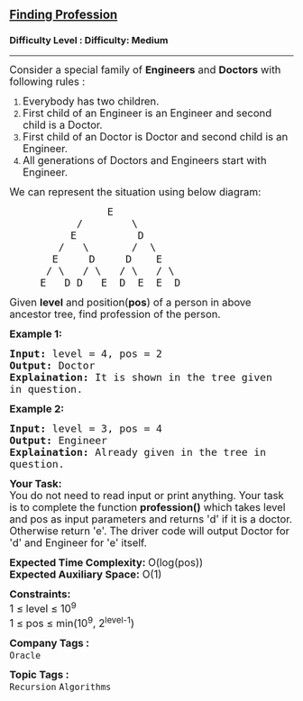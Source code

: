 <h2><a href="https://www.geeksforgeeks.org/problems/finding-profession3834/1?page=3&category=Recursion,Backtracking&sortBy=difficulty">Finding Profession</a></h2><h3>Difficulty Level : Difficulty: Medium</h3><hr><div class="problems_problem_content__Xm_eO"><p><span style="font-size: 18px;">Consider a special family of <strong>Engineers</strong> and <strong>Doctors</strong> with following rules :</span></p>
<ol>
<li><span style="font-size: 18px;">Everybody has two children.</span></li>
<li><span style="font-size: 18px;">First child of an Engineer is an Engineer and second child is a Doctor.</span></li>
<li><span style="font-size: 18px;">First child of an Doctor is Doctor and second child is an Engineer.</span></li>
<li><span style="font-size: 18px;">All generations of Doctors and Engineers start with Engineer.</span></li>
</ol>
<p><span style="font-size: 18px;">We can represent the situation using below diagram:</span></p>
<pre><span style="font-size: 18px;">                E
           /        \
          E          D
        /   \       /  \
       E     D     D    E
      / \   / \   / \   / \
     E   D D   E  D  E  E  D
</span></pre>
<p><span style="font-size: 18px;">Given <strong>level</strong> and position(<strong>pos</strong>) of a person in above ancestor tree, find profession of the person.</span></p>
<p><strong><span style="font-size: 18px;">Example 1:</span></strong></p>
<pre><span style="font-size: 18px;"><strong>Input:</strong> level = 4, pos = 2
<strong>Output:</strong> Doctor
<strong>Explaination:</strong> It is shown in the tree given 
in question.</span></pre>
<p><strong><span style="font-size: 18px;">Example 2:</span></strong></p>
<pre><span style="font-size: 18px;"><strong>Input:</strong> level = 3, pos = 4
<strong>Output:</strong> Engineer
<strong>Explaination:</strong> Already given in the tree in 
question.</span></pre>
<p><span style="font-size: 18px;"><strong>Your Task:</strong><br>You do not need to read input or print anything. Your task is to complete the function <strong>profession()</strong> which takes level and pos as input parameters and returns 'd' if it is a doctor. Otherwise return 'e'. The driver code will output Doctor for 'd' and Engineer for 'e' itself.</span></p>
<p><span style="font-size: 18px;"><strong>Expected Time Complexity: </strong>O(log(pos))<br><strong>Expected Auxiliary Space:</strong> O(1)</span></p>
<p><span style="font-size: 18px;"><strong>Constraints:</strong><br>1 ≤ level ≤ 10<sup>9</sup><br>1 ≤ pos ≤ min(10<sup>9</sup>, 2<sup>level-1</sup>)</span></p></div><p><span style=font-size:18px><strong>Company Tags : </strong><br><code>Oracle</code>&nbsp;<br><p><span style=font-size:18px><strong>Topic Tags : </strong><br><code>Recursion</code>&nbsp;<code>Algorithms</code>&nbsp;